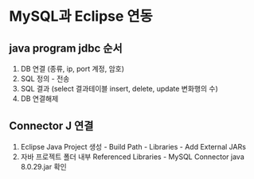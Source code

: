 # MySQL과 Eclipse 연동
## java program jdbc 순서

1. DB 연결 (종류, ip, port 계정, 암호)
2. SQL 정의 - 전송
3. SQL 결과 (select 결과테이블 insert, delete, update 변화행의 수)
4. DB 연결해제

## Connector J 연결
1. Eclipse Java Project 생성 - Build Path - Libraries - Add External JARs 
2. 자바 프로젝트 폴더 내부 Referenced Libraries - MySQL Connector java 8.0.29.jar 확인